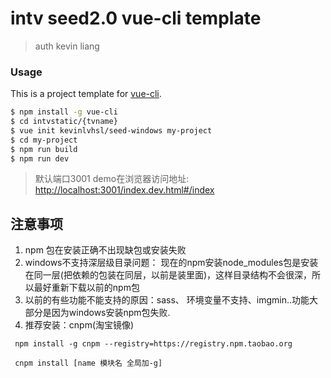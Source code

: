 # intv seed2.0 vue-cli template

> auth kevin liang

### Usage

This is a project template for [vue-cli](https://github.com/vuejs/vue-cli).

``` bash
$ npm install -g vue-cli
$ cd intvstatic/{tvname}
$ vue init kevinlvhsl/seed-windows my-project
$ cd my-project
$ npm run build
$ npm run dev
```
> 默认端口3001   demo在浏览器访问地址: [http://localhost:3001/index.dev.html#/index](http://localhost:3001/index.dev.html#/index)

## 注意事项
1. npm 包在安装正确不出现缺包或安装失败
2. windows不支持深层级目录问题： 现在的npm安装node_modules包是安装在同一层(把依赖的包装在同层，以前是装里面)，这样目录结构不会很深，所以最好重新下载以前的npm包
3. 以前的有些功能不能支持的原因：sass、 环境变量不支持、imgmin..功能大部分是因为windows安装npm包失败.
4. 推荐安装：cnpm(淘宝镜像)
```
 npm install -g cnpm --registry=https://registry.npm.taobao.org
 
 cnpm install [name 模块名 全局加-g]
```
